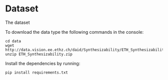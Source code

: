# Dataset

The dataset 



To download the data type the following commands in the console:

    cd data
    wget http://data.vision.ee.ethz.ch/daid/Synthesizability/ETH_Synthesizability.zip
    unzip ETH_Synthesizability.zip 

Install the dependencies by running:

    pip install requirements.txt

